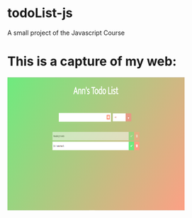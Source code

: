 # todoList-js
A small project of the Javascript Course

# This is a capture of my web:
<img src="./interface.png" alt="My web" width=400 height=300/>


